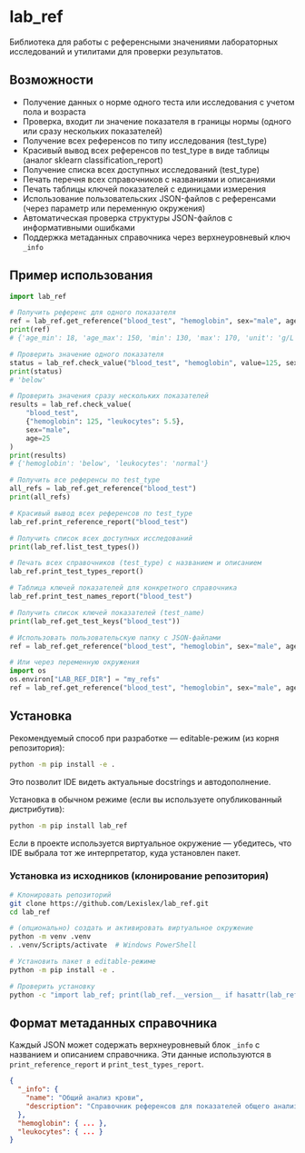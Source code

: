 # lab_ref

Библиотека для работы с референсными значениями лабораторных исследований и утилитами для проверки результатов.

## Возможности
- Получение данных о норме одного теста или исследования с учетом пола и возраста
- Проверка, входит ли значение показателя в границы нормы (одного или сразу нескольких показателей)
- Получение всех референсов по типу исследования (test_type)
- Красивый вывод всех референсов по test_type в виде таблицы (аналог sklearn classification_report)
- Получение списка всех доступных исследований (test_type)
- Печать перечня всех справочников с названиями и описаниями
- Печать таблицы ключей показателей с единицами измерения
- Использование пользовательских JSON-файлов с референсами (через параметр или переменную окружения)
- Автоматическая проверка структуры JSON-файлов с информативными ошибками
- Поддержка метаданных справочника через верхнеуровневый ключ `_info`

## Пример использования

```python
import lab_ref

# Получить референс для одного показателя
ref = lab_ref.get_reference("blood_test", "hemoglobin", sex="male", age=25)
print(ref)
# {'age_min': 18, 'age_max': 150, 'min': 130, 'max': 170, 'unit': 'g/L'}

# Проверить значение одного показателя
status = lab_ref.check_value("blood_test", "hemoglobin", value=125, sex="male", age=25)
print(status)
# 'below'

# Проверить значения сразу нескольких показателей
results = lab_ref.check_value(
    "blood_test",
    {"hemoglobin": 125, "leukocytes": 5.5},
    sex="male",
    age=25
)
print(results)
# {'hemoglobin': 'below', 'leukocytes': 'normal'}

# Получить все референсы по test_type
all_refs = lab_ref.get_reference("blood_test")
print(all_refs)

# Красивый вывод всех референсов по test_type
lab_ref.print_reference_report("blood_test")

# Получить список всех доступных исследований
print(lab_ref.list_test_types())

# Печать всех справочников (test_type) с названием и описанием
lab_ref.print_test_types_report()

# Таблица ключей показателей для конкретного справочника
lab_ref.print_test_names_report("blood_test")

# Получить список ключей показателей (test_name)
print(lab_ref.get_test_keys("blood_test"))

# Использовать пользовательскую папку с JSON-файлами
ref = lab_ref.get_reference("blood_test", "hemoglobin", sex="male", age=25, references_dir="my_refs")

# Или через переменную окружения
import os
os.environ["LAB_REF_DIR"] = "my_refs"
ref = lab_ref.get_reference("blood_test", "hemoglobin", sex="male", age=25)
```

## Установка

Рекомендуемый способ при разработке — editable-режим (из корня репозитория):

```bash
python -m pip install -e .
```

Это позволит IDE видеть актуальные docstrings и автодополнение.

Установка в обычном режиме (если вы используете опубликованный дистрибутив):

```bash
python -m pip install lab_ref
```

Если в проекте используется виртуальное окружение — убедитесь, что IDE выбрала тот же интерпретатор, куда установлен пакет.


### Установка из исходников (клонирование репозитория)

```bash
# Клонировать репозиторий
git clone https://github.com/Lexislex/lab_ref.git
cd lab_ref

# (опционально) создать и активировать виртуальное окружение
python -m venv .venv
. .venv/Scripts/activate  # Windows PowerShell

# Установить пакет в editable-режиме
python -m pip install -e .

# Проверить установку
python -c "import lab_ref; print(lab_ref.__version__ if hasattr(lab_ref, '__version__') else 'installed')"
```


## Формат метаданных справочника

Каждый JSON может содержать верхнеуровневый блок `_info` с названием и описанием справочника. Эти данные используются в `print_reference_report` и `print_test_types_report`.

```json
{
  "_info": {
    "name": "Общий анализ крови",
    "description": "Справочник референсов для показателей общего анализа крови"
  },
  "hemoglobin": { ... },
  "leukocytes": { ... }
}
```
